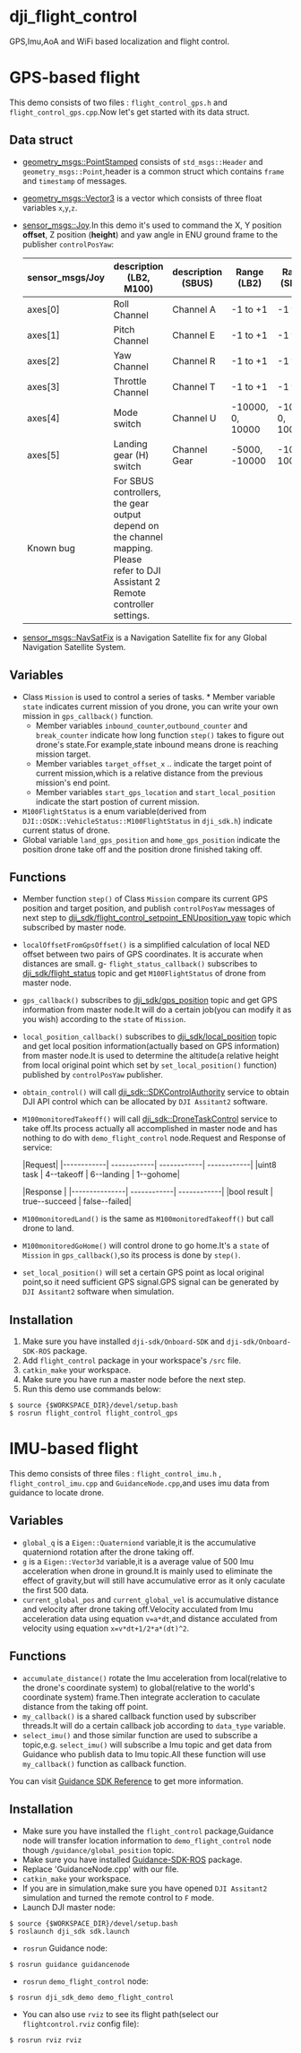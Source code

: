 # dji_flight_control
GPS,Imu,AoA and WiFi based localization and flight control.

# GPS-based flight

This demo consists of two files : `flight_control_gps.h` and `flight_control_gps.cpp`.Now let's get started with its data struct.

## Data struct

- [geometry_msgs::PointStamped](docs.ros.org/api/geometry_msgs/html/msg/PointStamped.html) consists of `std_msgs::Header` and `geometry_msgs::Point`,header is a common struct which contains `frame` and `timestamp` of messages.
- [geometry_msgs::Vector3](docs.ros.org/api/geometry_msgs/html/msg/Vector3.html) is a vector which consists of three float variables `x`,`y`,`z`.
- [sensor_msgs::Joy](docs.ros.org/api/sensor_msgs/html/msg/Joy.html).In this demo it's used to command the X, Y position **offset**, Z position (**height**) and yaw angle in ENU ground frame to the publisher `controlPosYaw`:

	sensor_msgs/Joy |description (LB2, M100) 	|description (SBUS) 	| Range (LB2) |	Range (SBUS) | Range (M100)
	-----------------------|----------------------------------|--------------------------|-----------------|-------------------|---------------------
	axes[0] | Roll Channel | Channel A |	-1 to +1 |	-1 to +1 	|-1 to +1
	axes[1] | Pitch Channel | Channel E |	-1 to +1 |	-1 to +1 	|-1 to +1
	axes[2] | Yaw Channel |	Channel R 	|-1 to +1 | -1 to +1 | -1 to +1
	axes[3] | Throttle Channel |Channel T |	-1 to +1 |	-1 to +1|	-1 to +1
	axes[4] | Mode switch |	Channel U 	|-10000, 0, 10000 |	-10000, 0, 10000 | -8000, 0, 8000
	axes[5] | Landing gear (H) switch |	Channel Gear |	-5000, -10000 |-10000, 10000 |-4545, -10000
	Known bug |For SBUS controllers, the gear output depend on the channel mapping. Please refer to DJI Assistant 2 Remote controller settings.

- [sensor_msgs::NavSatFix](docs.ros.org/api/sensor_msgs/html/msg/NavSatFix.html) is a Navigation Satellite fix for any Global Navigation Satellite System.

## Variables

- Class `Mission` is used to control a series of tasks.	* Member variable `state` indicates current mission of you drone, you can write your own mission in `gps_callback()` function.
	* Member variables `inbound_counter`,`outbound_counter` and `break_counter` indicate how long function `step()` takes to figure out drone's state.For example,state inbound means drone is reaching mission target.
	* Member variables `target_offset_x` .. indicate the target point of current mission,which is a relative distance from the previous mission's end point.
	* Member variables `start_gps_location` and `start_local_position` indicate the start postion of current mission.
- `M100FlightStatus` is a enum variable(derived from `DJI::OSDK::VehicleStatus::M100FlightStatus` in `dji_sdk.h`) indicate current status of drone.
-  Global variable `land_gps_position` and `home_gps_position` indicate the position drone take off and the position drone finished taking off.

## Functions
- Member function `step()` of Class `Mission` compare its current GPS position and target position, and publish `controlPosYaw` messages of next step to [dji_sdk/flight_control_setpoint_ENUposition_yaw](wiki.ros.org/dji_sdk) topic which subscribed by master node.
- `localOffsetFromGpsOffset()` is a simplified calculation of local NED offset between two pairs of GPS coordinates. It is accurate when distances are small.
g- `flight_status_callback()` subscribes to [dji_sdk/flight_status](wiki.ros.org/dji_sdk) topic and get `M100FlightStatus` of drone from master node.
- `gps_callback()` subscribes to [dji_sdk/gps_position](wiki.ros.org/dji_sdk) topic and get GPS information from master node.It will do a certain job(you can modify it as you wish) according to the `state` of `Mission`.
- `local_position_callback()` subscribes to [dji_sdk/local_position](wiki.ros.org/dji_sdk) topic and get local position information(actually based on GPS information) from master node.It is used to determine the altitude(a relative height from local original point which set by `set_local_position()` function) published by `controlPosYaw` publisher.
- `obtain_control()` will call [dji_sdk::SDKControlAuthority](docs.ros.org/indigo/api/dji_sdk/html/srv/SDKPermissionControl.html) service to obtain DJI API control which can be allocated by `DJI Assitant2` software.
- `M100monitoredTakeoff()` will call [dji_sdk::DroneTaskControl](docs.ros.org/indigo/api/dji_sdk/html/srv/DroneTaskControl.html) service to take off.Its process actually all accomplished in master node and has nothing to do with `demo_flight_control` node.Request and Response of service:

	|Request|
	|------------| ------------| ------------| ------------|
	|uint8 task |	4--takeoff |	6--landing |	1--gohome|

	|Response |
	|---------------|	------------| ------------| 
	|bool result |	true--succeed |	false--failed|

- `M100monitoredLand()` is the same as `M100monitoredTakeoff()` but call drone to land.
- `M100monitoredGoHome()` will control drone to go home.It's a `state` of `Mission` in `gps_callback()`,so its process is done by `step()`.
- `set_local_position()` will set a certain GPS point as local original point,so it need sufficient GPS signal.GPS signal can be generated by `DJI Assitant2` software when simulation.

## Installation

1. Make sure you have installed `dji-sdk/Onboard-SDK` and `dji-sdk/Onboard-SDK-ROS` package.
1. Add `flight_control` package in your workspace's `/src` file.
1. `catkin_make` your workspace.
1. Make sure you have run a master node before the next step.
1. Run this demo use commands below:

```shell
$ source {$WORKSPACE_DIR}/devel/setup.bash
$ rosrun flight_control flight_control_gps
```

# IMU-based flight

This demo consists of three files : `flight_control_imu.h` , `flight_control_imu.cpp` and `GuidanceNode.cpp`,and uses imu data from guidance to locate drone.

## Variables
- `global_q` is a `Eigen::Quaterniond` variable,it is the accumulative quaterniond rotation after the drone taking off.
- `g` is a `Eigen::Vector3d` variable,it is a average value of 500 Imu acceleration when drone in ground.It is mainly used to eliminate the effect of gravity,but will still have accumulative error as it only caculate the first 500 data.
- `current_global_pos`  and `current_global_vel` is accumulative distance and velocity after drone taking off.Velocity acculated from Imu acceleration data using equation `v=a*dt`,and distance acculated from velocity using equation `x=v*dt+1/2*a*(dt)^2`.

## Functions
- `accumulate_distance()` rotate the Imu acceleration from local(relative to the drone's coordinate system) to global(relative to the world's coordinate system) frame.Then integrate accleration to caculate distance from the taking off point.
- `my_callback()` is a shared callback function used by subscriber threads.It will do a certain callback job according to `data_type` variable.
- `select_imu()` and those similar function are used to subscribe a topic,e.g. `select_imu()` will subscribe a Imu topic and get data  from Guidance who publish data to Imu topic.All these function will use `my_callback()` function as callback function.

You can visit [Guidance SDK Reference](https://developer.dji.com/guidance-sdk/documentation/introduction/index.html) to get more information.

## Installation

- Make sure you have installed the `flight_control` package,Guidance node will transfer location information to `demo_flight_control` node though `/guidance/global_position` topic.
- Make sure you have installed [Guidance-SDK-ROS](https://github.com/dji-sdk/Guidance-SDK-ROS) package.
- Replace 'GuidanceNode.cpp' with our file.
- `catkin_make` your workspace.
- If you are in simulation,make sure you have opened `DJI Assitant2` simulation and turned the remote control to `F` mode.
- Launch DJI master node:

```shell
$ source {$WORKSPACE_DIR}/devel/setup.bash
$ roslaunch dji_sdk sdk.launch
```
- `rosrun` Guidance node:

```shell
$ rosrun guidance guidancenode
```
- `rosrun` `demo_flight_control` node:

```shell
$ rosrun dji_sdk_demo demo_flight_control
```
- You can also use `rviz` to see its flight path(select our `flightcontrol.rviz` config file):

```shell
$ rosrun rviz rviz
```


